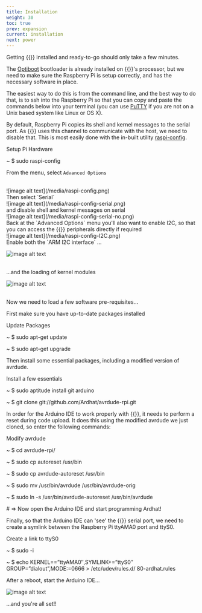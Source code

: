 ```yaml
---
title: Installation
weight: 30
toc: true
prev: expansion
current: installation
next: power
---
```



Getting {{<ardhat>}} installed and ready-to-go should only take a few minutes.

The [Optiboot](/doc/upgrading) bootloader is already installed on {{<ardhat>}}'s processor, but we need to make sure the Raspberry Pi is setup correctly, and has the necessary software in place.  

The easiest way to do this is from the command line, and the best way to do that, is to ssh into the Raspberry Pi so that you can copy and paste the commands below into your terminal (you can use [PuTTY](http://www.chiark.greenend.org.uk/~sgtatham/putty/download.html) if you are not on a Unix based system like Linux or OS X).

By default, Raspberry Pi copies its shell and kernel messages to the serial port. As {{<ardhat>}} uses this channel to communicate with the host, we need to disable that. This is most easily done with the in-built utility [raspi-config](https://www.raspberrypi.org/documentation/configuration/raspi-config.md).


<section class="quickstart" >
  <div class="grid">
    <div class="unit .half code">
      <p class="title">Setup Pi Hardware</p>
      <div class="shell">
        <p class="line">
          <span class="path">~</span>
          <span class="prompt">$</span>
          <span class="command">sudo raspi-config</span>
        </p>        
      </div>
    </div>
    <div class="clear"></div>
  </div>
</section>

From the menu, select `Advanced Options`

<br>
![image alt text](/media/raspi-config.png)
<br>  
Then select `Serial`

<br>
![image alt text](/media/raspi-config-serial.png)

<br>
and disable shell and kernel messages on serial

<br>
![image alt text](/media/raspi-config-serial-no.png)

<br>
Back at the `Advanced Options` menu you'll also want to enable I2C, so that you can access the {{<ardhat>}} peripherals directly if required

<br>
![image alt text](/media/raspi-config-I2C.png)  

<br>
Enable both the `ARM I2C interface` ...  
<br>  

![image alt text](/media/i2c-en.png)

<br>
...and the loading of kernel modules  
<br>  

![image alt text](/media/i2c-kernel.png)

<br>Now we need to load a few software pre-requisites...  

First make sure you have up-to-date packages installed

<section class="quickstart" >
  <div class="grid">
    <div class="unit .half code">
      <p class="title">Update Packages</p>
      <div class="shell">
        <p class="line">
          <span class="path">~</span>
          <span class="prompt">$</span>
          <span class="command">sudo apt-get update</span>
        </p>        
        <p class="line">
          <span class="path">~</span>
          <span class="prompt">$</span>
          <span class="command">sudo apt-get upgrade</span>
        </p>
      </div>
    </div>
    <div class="clear"></div>
  </div>
</section>

Then install some essential packages, including a modified version of avrdude.

<section class="quickstart" >
  <div class="grid">
    <div class="unit .half code">
      <p class="title">Install a few essentials </p>
      <div class="shell">
        <p class="line">
          <span class="path">~</span>
          <span class="prompt">$</span>
          <span class="command">sudo aptitude install git arduino</span>
        </p>        
        <p class="line">
          <span class="path">~</span>
          <span class="prompt">$</span>
          <span class="command">git clone git://github.com/Ardhat/avrdude-rpi.git</span>
        </p>
      </div>
    </div>
    <div class="clear"></div>
  </div>
</section>



In order for the Arduino IDE to work properly with {{<ardhat>}}, it needs to perform a reset during code upload. It does this using the modified avrdude we just cloned, so enter the following commands:  

<section class="quickstart" >
  <div class="grid">
    <div class="unit .half code">
      <p class="title">Modify avrdude</p>
      <div class="shell">
        <p class="line">
          <span class="path">~</span>
          <span class="prompt">$</span>
          <span class="command">cd avrdude-rpi/</span>
        </p>        <p class="line">
          <span class="path">~</span>
          <span class="prompt">$</span>
          <span class="command">sudo cp autoreset /usr/bin</span>
        </p>
        <p class="line">
          <span class="path">~</span>
          <span class="prompt">$</span>
          <span class="command">sudo cp avrdude-autoreset /usr/bin</span>
        </p>
        <p class="line">
          <span class="path">~</span>
          <span class="prompt">$</span>
          <span class="command">sudo mv /usr/bin/avrdude /usr/bin/avrdude-orig</span>
        </p>
        <p class="line">
          <span class="path">~</span>
          <span class="prompt">$</span>
          <span class="command">sudo ln -s /usr/bin/avrdude-autoreset /usr/bin/avrdude</span>
        </p>
        <p class="line">
          <span class="output"># => Now open the Arduino IDE and start programming Ardhat!</span>
        </p>
      </div>
    </div>
    <div class="clear"></div>
  </div>
</section>


Finally, so that the Arduino IDE can 'see' the {{<ardhat>}} serial port, we need to create a symlink between the Raspberry Pi ttyAMA0 port and ttyS0.


<section class="quickstart" >
  <div class="grid">
    <div class="unit .half code">
      <p class="title">Create a link to ttyS0  </p>
      <div class="shell">
        <p class="line">
          <span class="path">~</span>
          <span class="prompt">$</span>
          <span class="command">sudo -i</span>
        </p>        
        <p class="line">
          <span class="path">~</span>
          <span class="prompt">$</span>
          <span class="command">echo KERNEL==”ttyAMA0″,SYMLINK+=”ttyS0″ GROUP=”dialout”,MODE:=0666 > /etc/udev/rules.d/ 80-ardhat.rules</span>
        </p>
      </div>
    </div>
    <div class="clear"></div>
  </div>
</section>


After a reboot, start the Arduino IDE...




![image alt text](/media/ArdhatIDE.jpg)


...and you're all set!!
